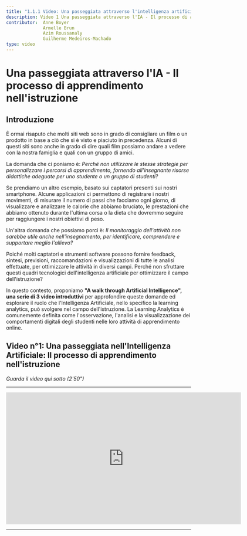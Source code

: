 ```yaml
---
title: "1.1.1 Video: Una passeggiata attraverso l'intelligenza artificiale - Il processo di apprendimento nell'istruzione".
description: Video 1 Una passeggiata attraverso l'IA - Il processo di apprendimento nell'educazione
contributor:  Anne Boyer
              Armelle Brun
              Azim Roussanaly
              Guilherme Medeiros-Machado
type: video
---
```

# Una passeggiata attraverso l'IA - Il processo di apprendimento nell'istruzione
## Introduzione

È ormai risaputo che molti siti web sono in grado di consigliare un film o un prodotto in base a ciò che si è visto e piaciuto in precedenza. Alcuni di questi siti sono anche in grado di dire quali film possiamo andare a vedere con la nostra famiglia e quali con un gruppo di amici.

La domanda che ci poniamo è: *Perché non utilizzare le stesse strategie per personalizzare i percorsi di apprendimento, fornendo all'insegnante risorse didattiche adeguate per uno studente o un gruppo di studenti?*

Se prendiamo un altro esempio, basato sui captatori presenti sui nostri smartphone. Alcune applicazioni ci permettono di registrare i nostri movimenti, di misurare il numero di passi che facciamo ogni giorno, di visualizzare e analizzare le calorie che abbiamo bruciato, le prestazioni che abbiamo ottenuto durante l'ultima corsa o la dieta che dovremmo seguire per raggiungere i nostri obiettivi di peso.

Un'altra domanda che possiamo porci è: *Il monitoraggio dell'attività non sarebbe utile anche nell'insegnamento, per identificare, comprendere e supportare meglio l'allievo?*

Poiché molti captatori e strumenti software possono fornire feedback, sintesi, previsioni, raccomandazioni e visualizzazioni di tutte le analisi effettuate, per ottimizzare le attività in diversi campi. Perché non sfruttare questi quadri tecnologici dell'intelligenza artificiale per ottimizzare il campo dell'istruzione?

In questo contesto, proponiamo **"A walk through Artificial Intelligence", una serie di 3 video introduttivi** per approfondire queste domande ed esplorare il ruolo che l'Intelligenza Artificiale, nello specifico la learning analytics, può svolgere nel campo dell'istruzione. La Learning Analytics è comunemente definita come l'osservazione, l'analisi e la visualizzazione dei comportamenti digitali degli studenti nelle loro attività di apprendimento online.

## Video n°1: Una passeggiata nell'Intelligenza Artificiale: Il processo di apprendimento nell'istruzione

*Guarda il video qui sotto (2'50")*

----------

<center><iframe width="640" height="360" src="https://www.youtube.com/embed/QfneXoU-jXM?rel=0&showinfo=0&cc_load_policy=1&hl=fr&modestbranding=1" frameborder="0" allowfullscreen></iframe></center>

-----------
